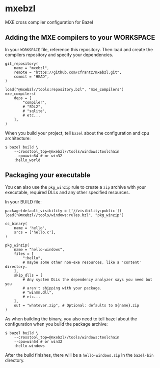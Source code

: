 # mxebzl
MXE cross compiler configuration for Bazel

## Adding the MXE compilers to your WORKSPACE

In your `WORKSPACE` file, reference this repository. Then load and
create the compilers repository and specify your dependencies.

```
git_repository(
    name = "mxebzl",
    remote = "https://github.com/cfrantz/mxebzl.git",
    commit = "HEAD",
)

load("@mxebzl//tools:repository.bzl", "mxe_compilers")
mxe_compilers(
    deps = [
        "compiler",
        # "SDL2",
        # "sqlite",
        # etc...
    ],
)
```

When you build your project, tell `bazel` about the configuration and
cpu architecture:

```
$ bazel build \
    --crosstool_top=@mxebzl//tools/windows:toolchain
    --cpu=win64 # or win32
    :hello_world
```

## Packaging your executable

You can also use the `pkg_winzip` rule to create a `zip` archive with your
executable, required DLLs and any other specified resources.

In your BUILD file:

```
package(default_visibility = ['//visibility:public'])
load("@mxebzl//tools/windows:rules.bzl", "pkg_winzip")

cc_binary(
    name = 'hello',
    srcs = ['hello.c'],
)

pkg_winzip(
    name = "hello-windows",
    files = [
        ":hello",
        # maybe some other non-exe resources, like a 'content' directory.
    ],
    skip_dlls = [
        # Any system DLLs the dependency analyzer says you need but you
        # aren't shipping with your package.
        # "winmm.dll",
        # etc...
    ],
    out = "whatever.zip", # Optional: defaults to ${name}.zip
)
```

As when building the binary, you also need to tell bazel about the
configuration when you build the package archive:

```
$ bazel build \
    --crosstool_top=@mxebzl//tools/windows:toolchain
    --cpu=win64 # or win32
    :hello-windows
```

After the build finishes, there will be a `hello-windows.zip` in the `bazel-bin`
directory.

